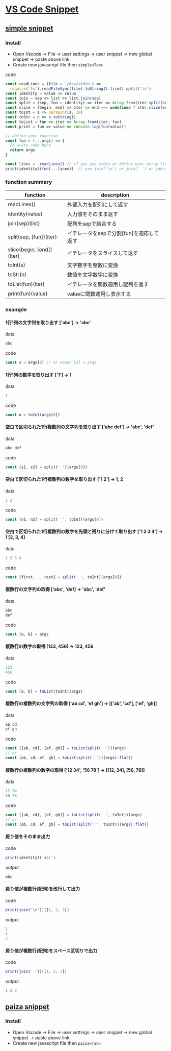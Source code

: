 # [VS Code Snippet](../snippet)

## [simple snippet](../snippet/simple.snippet.json)

### Install 

- Open Vscode -> File -> user settings -> user snippet -> new global snippet -> paste above link
- Create new javascript file then `simple<Tab>`

code
```js
const readLines = (file = '/dev/stdin') => 
  require('fs').readFileSync(file).toString().trim().split('\n')
const identity = value => value
const join = sep => list => list.join(sep)
const split = (sep, fun = identity) => iter => Array.from(iter.split(sep), fun)
const slice = (begin, end) => iter => end === undefined ? iter.slice(begin) : iter.slice(begin, end)
const toInt = s => parseInt(s, 10)
const toStr = n => n.toString()
const toList = fun => iter => Array.from(iter, fun)
const print = fun => value => console.log(fun(value))

// define your function
const fun = (...args) => {
  // write code here
  return args
}

const lines =  readLines() // if you use stdin or define your array literal
print(identity)(fun(...lines))  // use join('\n') or join(' ') or identity in the first parenthesis
```

### function summary

|  function                  |  description                                  |
| -------------------------- | --------------------------------------------- |
| readLines()                | 外部入力を配列にして返す                      |
| identity(value)            | 入力値をそのまま返す                          |
| join(sep)(list)            | 配列をsepで結合する                           |
| split(sep, [fun])(iter)    | イテレータをsepで分割[fun]を適応して返す      |
| slice(begin, [end])(iter)  | イテレータをスライスして返す                  |
| toInt(s)                   | 文字数字を整数に変換                          |
| toStr(n)                   | 数値を文字数字に変換                          |
| toList(fun)(iter)          | イテレータを関数適用し配列を返す              |
| print(fun)(value)          | valueに関数適用し表示する                     |


### example

#### 1行1列の文字列を取り出す ['abc'] -> 'abc'           

data
```js
abc
```

code
```js
const s = args[0] // or const [s] = args 
```

#### 1行1列の数字を取り出す ['1'] -> 1

data
```js
1
```

code
```js
const n = toInt(args[0])
```

#### 空白で区切られた1行複数列の文字列を取り出す ['abc def'] -> 'abc', 'def'

data
```js
abc def
```
code
```js
const [s1, s2] = split(' ')(args[0])
```
#### 空白で区切られた1行複数列の数字を取り出す ['1 2'] -> 1, 2

data
```js
1 2
```
code
```js
const [n1, n2] = split(' ', toInt)(args[0])
```
#### 空白で区切られた1行複数列の数字を先頭と残りに分けて取り出す ['1 2 3 4'] -> 1 [2, 3, 4]

data
```js
1 2 3 4
```
code
```js
const [first, ...rest] = split(' ', toInt)(args[0])
```

#### 複数行の文字列の取得 ['abc', 'def] -> 'abc', 'def'

data
```js
abc
def
```

code
```js
const [a, b] = args
```

#### 複数行の数字の取得 [123, 456] -> 123, 456

data
```js
123
456
```

code
```js
const [a, b] = toList(toInt)(args)
```

#### 複数行の複数列の文字列の取得 ['ab cd', 'ef gh'] -> [['ab', 'cd'], ['ef', 'gh]]

data
```js
ab cd
ef gh
```

code
```js
const [[ab, cd], [ef, gh]] = toList(split(' '))(args)
// or
const [ab, cd, ef, gh] = toList(split(' '))(args).flat()
```

#### 複数行の複数列の数字の取得 ['12 34', '56 78'] -> [[12, 34], [56, 78]]

data
```js
12 34 
56 78
```

code
```js
const [[ab, cd], [ef, gh]] = toList(split(' ', toInt))(args)
// or
const [ab, cd, ef, gh] = toList(split(' ', toInt))(args).flat()
```

#### 戻り値をそのまま出力

code
```js
print(identity)('abc')
```
output
```js
abc
```

#### 戻り値が複数行(配列)を改行して出力

code
```js
print(join('\n'))([1, 2, 3])
```

output
```js
1
2
3
```
#### 戻り値が複数行(配列)をスペース区切りで出力

code
```js
print(join(' '))([1, 2, 3])
```

output
```js
1 2 3
```

## [paiza snippet](../snippet/paiza.snippet.json)

### Install 

- Open Vscode -> File -> user settings -> user snippet -> new global snippet -> paste above link
- Create new javascript file then `paiza<Tab>`

